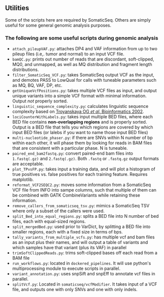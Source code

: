 ## Utilities
Some of the scripts here are required by SomaticSeq. Others are simply useful for some general genomic analysis purposes. 

### The following are some useful scripts during genomic analysis

* `attach_pileupVAF.py`: attaches DP4 and VAF information from up to two pileup files (i.e,. tumor and normal) to an input VCF file.
* `bamQC.py`: prints out number of reads that are discordant, soft-clipped, MQ0, and unmapped, as well as MQ distribution and fragment length distributions.
* `filter_SomaticSeq_VCF.py`: takes SomaticSeq output VCF as the input, and demotes PASS to LowQual for calls with tuneable parameters such as MQ, BQ, VAF, DP, etc.
* `getUniqueVcfPositions.py`: takes multiple VCF files as input, and output unique variants into a simple VCF format with minimal information. Output *not* properly sorted.
* `linguistic_sequence_complexity.py`: calculates linguistic sequence complexity based on [Troyanskaya OG _et al_. Bioinformatics 2002](https://doi.org/10.1093/bioinformatics/18.5.679).
* `lociCounterWithLabels.py`: takes input multiple BED files, where each BED file contains **non-overlapping regions** and is properly sorted. Output is a BED file that tells you which regions are covered by which input BED files (or lalebs if you want to name those input BED files)
* `multi-nucleotide_phaser.py`: if there are SNVs within N number of bp within each other, it will phase them by looking for reads in BAM files that are consistent with a particular phase. N is tuneable.
* `paired_end_bam2fastq.py`: convert paired-end bam files into `1.fastq(.gz)` and `2.fastq(.gz)`. Both `.fastq` or `.fastq.gz` output formats are acceptable.
* `plot_TPvsFP.py`: takes input a training data, and will plot a histogram of true positives vs. false positives for each training feature. Requires matplotlib.
* `reformat_VCF2SEQC2.py`: moves some information from a SomaticSeq VCF file from INFO into sampe columns, such that multiple of them can be combined with GATK CombineVariants while retaining these information.
* `remove_callers_from_somaticseq_tsv.py`: mimics a SomaticSeq TSV where only a subset of the callers were used.
* `split_Bed_into_equal_regions.py`: splits a BED file into N number of bed files, each with equal-sized regions.
* `split_mergedBed.py`: used prior to VarDict, by splitting a BED file into smaller regions, each with a fixed size in terms of bps.
* `tally_variants_from_multiple_vcfs.py`: has multiple vcf and bam files as an input plus their names, and will output a table of variants and which samples have that variant (plus its VAF) in parallel
* `trimSoftClippedReads.py`: trims soft-clipped bases off each read from a BAM file
* `run_workflows.py`: located in `dockered_pipelines`. It will use python's multiprocessing module to execute scripts in parallel.
* `variant_annotation.py`: uses snpSift and snpEff to annotate vcf files in parallel.
* `splitVcf.py`: Located in `somaticseq/vcfModifier`. It takes input of a VCF file, and outputs one with only SNVs and one with only indels.
